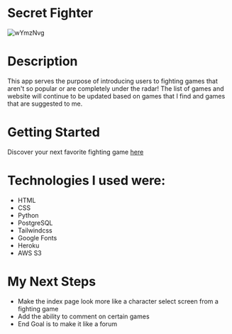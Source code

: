 # Secret Fighter
![wYmzNvg](https://user-images.githubusercontent.com/24855550/179920004-6c8382ad-6a58-4d75-8e2b-6ecd1080dcdc.png)

# Description
This app serves the purpose of introducing users to fighting games that aren't so popular or are completely under the radar! The list of games and website will continue to be updated based on games that I find and games that are suggested to me.

# Getting Started
Discover your next favorite fighting game [here](https://thesecretfighter.herokuapp.com/)

# Technologies I used were:
- HTML
- CSS
- Python
- PostgreSQL
- Tailwindcss
- Google Fonts
- Heroku
- AWS S3

# My Next Steps
* Make the index page look more like a character select screen from a fighting game
* Add the ability to comment on certain games
* End Goal is to make it like a forum
